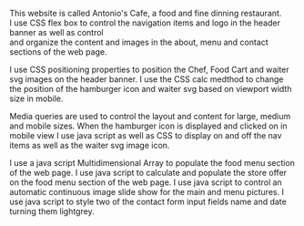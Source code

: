 This website is called Antonio's Cafe, a food and fine dinning restaurant.  
 I use CSS flex box to control the navigation items and logo in the header banner as well as control  
 and organize the content and images in the about, menu and contact sections of the web page.

I use CSS positioning properties to position the Chef, Food Cart and waiter svg images on the header banner.
I use the CSS calc medthod to change the position of the hamburger icon and waiter svg based on viewport width size in mobile.

Media queries are used to control the layout and content for large, medium and mobile sizes.
When the hamburger icon is displayed and clicked on in mobile view I use java script as well as CSS to display on and off the nav items as well as the waiter svg image icon.

I use a java script Multidimensional Array to populate the food menu section of the web page.
I use java script to calculate and populate the store offer on the food menu section of the web page.
I use java script to control an automatic continuous image slide show for the main and menu pictures.
I use java script to style two of the contact form input fields name and date turning them lightgrey.
